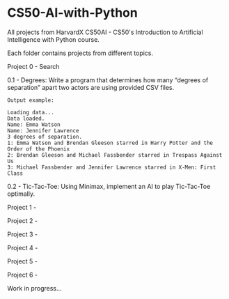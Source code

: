 # CS50-AI-with-Python
All projects from HarvardX CS50AI - CS50's Introduction to Artificial Intelligence with Python course.

Each folder contains projects from different topics.


Project 0 - Search

0.1 - Degrees: Write a program that determines how many “degrees of separation” apart two actors are using provided CSV files.
                   
    Output example:

    Loading data...
    Data loaded.
    Name: Emma Watson
    Name: Jennifer Lawrence
    3 degrees of separation.
    1: Emma Watson and Brendan Gleeson starred in Harry Potter and the Order of the Phoenix
    2: Brendan Gleeson and Michael Fassbender starred in Trespass Against Us
    3: Michael Fassbender and Jennifer Lawrence starred in X-Men: First Class
                             
0.2 - Tic-Tac-Toe: Using Minimax, implement an AI to play Tic-Tac-Toe optimally.


Project 1 -

Project 2 -

Project 3 -

Project 4 -

Project 5 -

Project 6 -


Work in progress...
